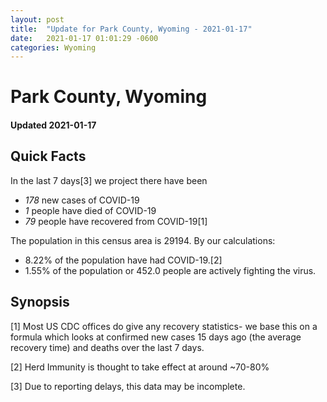 ```yaml
---
layout: post
title:  "Update for Park County, Wyoming - 2021-01-17"
date:   2021-01-17 01:01:29 -0600
categories: Wyoming
---
```


# Park County, Wyoming
#### Updated 2021-01-17

## Quick Facts

In the last 7 days[3] we project there have been
- *178* new cases of COVID-19
- *1* people have died of COVID-19
- *79* people have recovered from COVID-19[1]

The population in this census area is 29194. By our calculations:
- 8.22% of the population have had COVID-19.[2]
- 1.55% of the population or 452.0 people are actively fighting the virus.

## Synopsis




[1] Most US CDC offices do give any recovery statistics- we base this on a formula which looks at confirmed new cases
15 days ago (the average recovery time) and deaths over the last 7 days.

[2] Herd Immunity is thought to take effect at around ~70-80%

[3] Due to reporting delays, this data may be incomplete.
 
    
